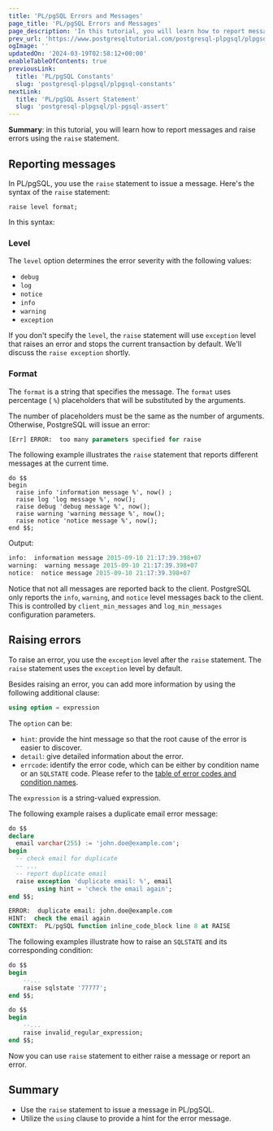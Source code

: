 ```yaml
---
title: 'PL/pgSQL Errors and Messages'
page_title: 'PL/pgSQL Errors and Messages'
page_description: 'In this tutorial, you will learn how to report messages and raise errors using the RAISE statement.'
prev_url: 'https://www.postgresqltutorial.com/postgresql-plpgsql/plpgsql-errors-messages/'
ogImage: ''
updatedOn: '2024-03-19T02:58:12+00:00'
enableTableOfContents: true
previousLink:
  title: 'PL/pgSQL Constants'
  slug: 'postgresql-plpgsql/plpgsql-constants'
nextLink:
  title: 'PL/pgSQL Assert Statement'
  slug: 'postgresql-plpgsql/pl-pgsql-assert'
---
```


**Summary**: in this tutorial, you will learn how to report messages and raise errors using the `raise` statement.

## Reporting messages

In PL/pgSQL, you use the `raise` statement to issue a message. Here's the syntax of the `raise` statement:

```csssql
raise level format;
```

In this syntax:

### Level

The `level` option determines the error severity with the following values:

- `debug`
- `log`
- `notice`
- `info`
- `warning`
- `exception`

If you don't specify the `level`, the `raise` statement will use `exception` level that raises an error and stops the current transaction by default. We'll discuss the `raise exception` shortly.

### Format

The `format` is a string that specifies the message. The `format` uses percentage ( `%`) placeholders that will be substituted by the arguments.

The number of placeholders must be the same as the number of arguments. Otherwise, PostgreSQL will issue an error:

```sql
[Err] ERROR:  too many parameters specified for raise
```

The following example illustrates the `raise` statement that reports different messages at the current time.

```
do $$
begin
  raise info 'information message %', now() ;
  raise log 'log message %', now();
  raise debug 'debug message %', now();
  raise warning 'warning message %', now();
  raise notice 'notice message %', now();
end $$;
```

Output:

```sql
info:  information message 2015-09-10 21:17:39.398+07
warning:  warning message 2015-09-10 21:17:39.398+07
notice:  notice message 2015-09-10 21:17:39.398+07
```

Notice that not all messages are reported back to the client. PostgreSQL only reports the `info`, `warning`, and `notice` level messages back to the client. This is controlled by `client_min_messages` and `log_min_messages` configuration parameters.

## Raising errors

To raise an error, you use the `exception` level after the `raise` statement. The `raise` statement uses the `exception` level by default.

Besides raising an error, you can add more information by using the following additional clause:

```sql
using option = expression
```

The `option` can be:

- `hint`: provide the hint message so that the root cause of the error is easier to discover.
- `detail`: give detailed information about the error.
- `errcode`: identify the error code, which can be either by condition name or an `SQLSTATE` code. Please refer to the [table of error codes and condition names](https://www.postgresql.org/docs/current/static/errcodes-appendix.html).

The `expression` is a string\-valued expression.

The following example raises a duplicate email error message:

```sql
do $$
declare
  email varchar(255) := 'john.doe@example.com';
begin
  -- check email for duplicate
  -- ...
  -- report duplicate email
  raise exception 'duplicate email: %', email
		using hint = 'check the email again';
end $$;
```

```sql
ERROR:  duplicate email: john.doe@example.com
HINT:  check the email again
CONTEXT:  PL/pgSQL function inline_code_block line 8 at RAISE
```

The following examples illustrate how to raise an `SQLSTATE` and its corresponding condition:

```sql
do $$
begin
	--...
	raise sqlstate '77777';
end $$;
```

```sql
do $$
begin
	--...
	raise invalid_regular_expression;
end $$;
```

Now you can use `raise` statement to either raise a message or report an error.

## Summary

- Use the `raise` statement to issue a message in PL/pgSQL.
- Utilize the `using` clause to provide a hint for the error message.
